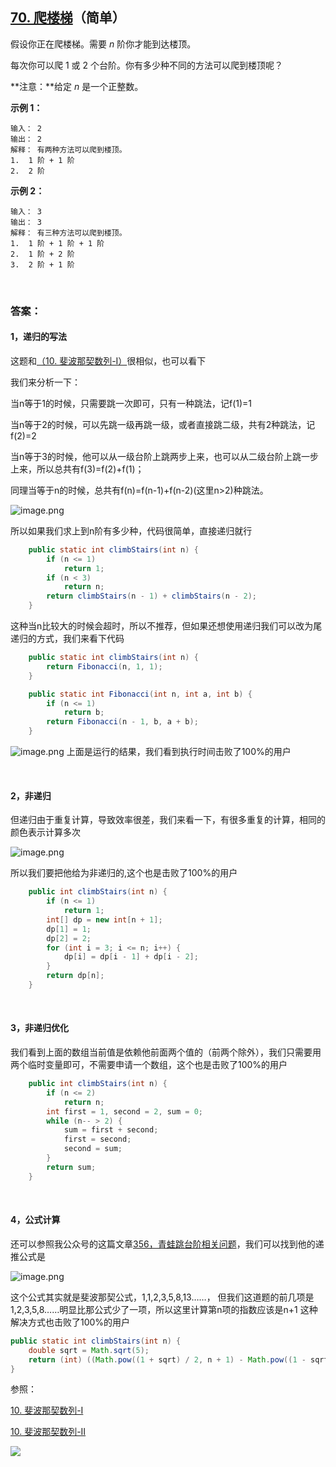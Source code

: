 ## [70. 爬楼梯](https://leetcode-cn.com/problems/climbing-stairs/)（简单）

假设你正在爬楼梯。需要 *n* 阶你才能到达楼顶。

每次你可以爬 1 或 2 个台阶。你有多少种不同的方法可以爬到楼顶呢？

**注意：**给定 *n* 是一个正整数。

**示例 1：**

```
输入： 2
输出： 2
解释： 有两种方法可以爬到楼顶。
1.  1 阶 + 1 阶
2.  2 阶
```

**示例 2：**

```
输入： 3
输出： 3
解释： 有三种方法可以爬到楼顶。
1.  1 阶 + 1 阶 + 1 阶
2.  1 阶 + 2 阶
3.  2 阶 + 1 阶
```

<br/>

### 答案：

#### 1，递归的写法

这题和[（10. 斐波那契数列-I）](https://github.com/sdwwld/leetCode/blob/master/src/main/java/com/wld/java/offer/剑指Offer10-I.md)很相似，也可以看下

我们来分析一下：

当n等于1的时候，只需要跳一次即可，只有一种跳法，记f(1)=1

当n等于2的时候，可以先跳一级再跳一级，或者直接跳二级，共有2种跳法，记f(2)=2

当n等于3的时候，他可以从一级台阶上跳两步上来，也可以从二级台阶上跳一步上来，所以总共有f(3)=f(2)+f(1)；

同理当等于n的时候，总共有f(n)=f(n-1)+f(n-2)(这里n>2)种跳法。

![image.png](https://pic.leetcode-cn.com/c8caf15fa204cac8c917b50ffb0257e3cdc0bbf1ea78388ce1208c962b562a2a-image.png)

所以如果我们求上到n阶有多少种，代码很简单，直接递归就行

```java
    public static int climbStairs(int n) {
        if (n <= 1)
            return 1;
        if (n < 3)
            return n;
        return climbStairs(n - 1) + climbStairs(n - 2);
    }
```

这种当n比较大的时候会超时，所以不推荐，但如果还想使用递归我们可以改为尾递归的方式，我们来看下代码

```java
    public static int climbStairs(int n) {
        return Fibonacci(n, 1, 1);
    }

    public static int Fibonacci(int n, int a, int b) {
        if (n <= 1)
            return b;
        return Fibonacci(n - 1, b, a + b);
    }
```

![image.png](https://pic.leetcode-cn.com/3bc3602c2e6a7e8f4a39dc908c9668873910feb38993ebc3fd334b354a8208d0-image.png)
上面是运行的结果，我们看到执行时间击败了100%的用户

<br/>

#### 2，非递归

但递归由于重复计算，导致效率很差，我们来看一下，有很多重复的计算，相同的颜色表示计算多次

![image.png](https://pic.leetcode-cn.com/bad04b5001b64a098a27081084573db985bf760738cfa8e64a6b250d16dab2d8-image.png)

所以我们要把他给为非递归的,这个也是击败了100%的用户

```java
    public int climbStairs(int n) {
        if (n <= 1)
            return 1;
        int[] dp = new int[n + 1];
        dp[1] = 1;
        dp[2] = 2;
        for (int i = 3; i <= n; i++) {
            dp[i] = dp[i - 1] + dp[i - 2];
        }
        return dp[n];
    }
```

<br/>

#### 3，非递归优化

我们看到上面的数组当前值是依赖他前面两个值的（前两个除外），我们只需要用两个临时变量即可，不需要申请一个数组，这个也是击败了100%的用户

```java
    public int climbStairs(int n) {
        if (n <= 2)
            return n;
        int first = 1, second = 2, sum = 0;
        while (n-- > 2) {
            sum = first + second;
            first = second;
            second = sum;
        }
        return sum;
    }
```

<br/>

#### 4，公式计算

还可以参照我公众号的这篇文章[356，青蛙跳台阶相关问题](https://mp.weixin.qq.com/s/hLpHLUfXsABzUNjuNflWzQ)，我们可以找到他的递推公式是

![image.png](https://pic.leetcode-cn.com/ae684255d88d2094c9555b308b5fdb5fffb6a7876d9305c4020cf5a2579f4470-image.png)

这个公式其实就是斐波那契公式，1,1,2,3,5,8,13……，
但我们这道题的前几项是1,2,3,5,8……明显比那公式少了一项，所以这里计算第n项的指数应该是n+1
这种解决方式也击败了100%的用户

```java
public static int climbStairs(int n) {
    double sqrt = Math.sqrt(5);
    return (int) ((Math.pow((1 + sqrt) / 2, n + 1) - Math.pow((1 - sqrt) / 2, n + 1)) / sqrt);
}
```

参照：

[10. 斐波那契数列-I](https://github.com/sdwwld/leetCode/blob/master/src/main/java/com/wld/java/offer/剑指Offer10-I.md)

[10. 斐波那契数列-II](https://github.com/sdwwld/leetCode/blob/master/src/main/java/com/wld/java/offer/剑指Offer10-II.md)



![](https://img-blog.csdnimg.cn/20200807155236311.png)

#### 